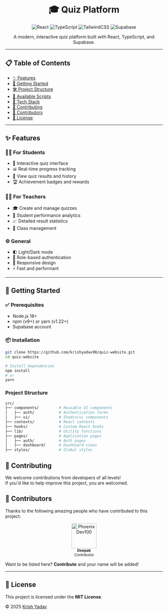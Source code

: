 <h1 align="center">🎓 Quiz Platform</h1>

<p align="center">
  <img src="https://img.shields.io/badge/react-%2320232a.svg?style=for-the-badge&logo=react&logoColor=%2361DAFB" alt="React" />
  <img src="https://img.shields.io/badge/typescript-%23007ACC.svg?style=for-the-badge&logo=typescript&logoColor=white" alt="TypeScript" />
  <img src="https://img.shields.io/badge/tailwindcss-%2338B2AC.svg?style=for-the-badge&logo=tailwind-css&logoColor=white" alt="TailwindCSS" />
  <img src="https://img.shields.io/badge/supabase-181818?style=for-the-badge&logo=supabase&logoColor=white" alt="Supabase" />
</p>

<p align="center">
  A modern, interactive quiz platform built with React, TypeScript, and Supabase.
</p>

---

## 📋 Table of Contents

- [✨ Features](#-features)
- [🚀 Getting Started](#-getting-started)
- [🛠️ Project Structure](#️-project-structure)
- [🔧 Available Scripts](#-available-scripts)
- [🧩 Tech Stack](#-tech-stack)
- [🤝 Contributing](#-contributing)
- [🌟 Contributors](#-contributors)
- [📝 License](#-license)

---

## ✨ Features

### 👩‍🎓 For Students
- 🎯 Interactive quiz interface  
- 📊 Real-time progress tracking  
- 📝 View quiz results and history  
- 🏆 Achievement badges and rewards  

### 👨‍🏫 For Teachers
- 🎓 Create and manage quizzes  
- 👥 Student performance analytics  
- 📈 Detailed result statistics  
- 🏫 Class management  

### ⚙️ General
- 🌓 Light/Dark mode  
- 🔐 Role-based authentication  
- 📱 Responsive design  
- ⚡ Fast and performant  

---

## 🚀 Getting Started

### ✅ Prerequisites

- Node.js 18+
- npm (v9+) or yarn (v1.22+)
- Supabase account

### 📦 Installation

```bash
git clone https://github.com/krishyadav90/quiz-website.git
cd quiz-website

# Install dependencies
npm install
# or
yarn
```

### Project Structure

```bash
src/
├── components/         # Reusable UI components
│   ├── auth/           # Authentication forms
│   ├── ui/             # Shadcn/ui components
├── contexts/           # React contexts
├── hooks/              # Custom React hooks
├── lib/                # Utility functions
├── pages/              # Application pages
│   ├── auth/           # Auth pages
│   ├── dashboard/      # Dashboard views
├── styles/             # Global styles
```
## 🤝 Contributing

We welcome contributions from developers of all levels!  
If you'd like to help improve this project, you are welcomed.

## 🌟 Contributors

Thanks to the following amazing people who have contributed to this project:

<p align="center">
  <a href="https://github.com/phoenixdev100">
    <img src="https://avatars.githubusercontent.com/u/76478364?v=4" width="80" alt="PhoenixDev100" />
    <br />
    <sub><b>Deepak</b><br />Contributor</sub>
  </a>
</p>

Want to be listed here? **Contribute** and your name will be added!

---

## 📝 License

This project is licensed under the **MIT License**.

© 2025 [Krish Yadav](https://github.com/krishyadav90)
